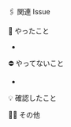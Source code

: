🖇 関連 Issue
<!-- GitHub Issueのリンクを記入してください -->

🎂 やったこと
<!-- 実装内容を書く -->
- 

⛔ やってないこと
<!-- 今回スコープアウトしたこと -->
- 

💡 確認したこと
<!-- 実装者が自分で確認したこと -->

🏃‍♂️ その他
<!-- レビュワーに伝えたいことや感想など -->
